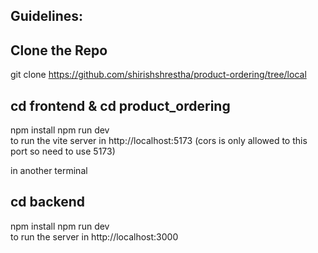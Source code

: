 ## Guidelines:  

## Clone the Repo  
git clone https://github.com/shirishshrestha/product-ordering/tree/local

## cd frontend & cd product_ordering  
npm install
npm run dev  
to run the vite server in http://localhost:5173 (cors is only allowed to this port so need to use 5173)  

in another terminal  
## cd backend
npm install
npm run dev  
to run the server in http://localhost:3000  
